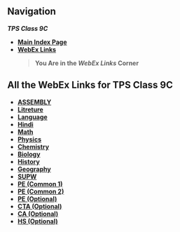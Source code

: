 
## Navigation
***TPS Class 9C***
- [**Main Index Page**](https://v1s1t0r999.github.io/NotCrat/index)
- [**WebEx Links**](https://v1s1t0r999.github.io/NotCrat/WebEx_Links)
    > **You Are in the _WebEx Links_ Corner**


## All the WebEx Links for TPS Class 9C

- [**ASSEMBLY**](https://meet97.webex.com/meet/Roohi.S)
- [**Litreture**](https://meet96.webex.com/meet/RupeshDalvi)
- [**Language**](https://meet97.webex.com/meet/RuchiraRastogi)
- [**Hindi**](https://meet97.webex.com/meet/JYOTSNA-AY21)
- [**Math**](https://meet97.webex.com/meet/Roohi.S)
- [**Physics**](https://meet96.webex.com/meet/GeetaShrivastav)
- [**Chemistry**](https://meet96.webex.com/meet/neepa.mehta)
- [**Biology**](https://meet96.webex.com/meet/garimasingh)
- [**History**](https://meet96.webex.com/meet/pr1580983479)
- [**Geography**](https://meet97.webex.com/meet/shanthala)
- [**SUPW**](https://meet97.webex.com/meet/RuchiraRastogi)
- [**PE (Common 1)**](https://meet96.webex.com/meet/pr1584286532)
- [**PE (Common 2)**](https://meet97.webex.com/meet/pr1580716916)
- [**PE (Optional)**](https://meet96.webex.com/meet/pr1587247734)
- [**CTA (Optional)**](https://meet97.webex.com/meet/pr1589336946)
- [**CA	(Optional)**](https://meet96.webex.com/meet/SeethaJothi)
- [**HS (Optional)**](https://meet96.webex.com/meet/pr1589820885)


